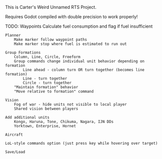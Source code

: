 This is Carter's Weird Unnamed RTS Project.

Requires Godot compiled with double precision to work properly!

TODO:
	Waypoints
		Calculate fuel consumption and flag if fuel insufficient
	
	Planner
		Make marker follow waypoint paths
		Make marker stop where fuel is estimated to run out
	
	Group Formations
		Column, Line, Circle, Freeform
		Group commands change individual unit behavior depending on formation
			Line ahead - column turn OR turn together (becomes line formation)
			Line - turn together
			Circle - turn together
		"Maintain formation" behavior
		"Move relative to formation" command
	
	Vision
		Fog of war - hide units not visible to local player
		Shared vision between players
	
	Add additional units
		Kongo, Haruna, Tone, Chikuma, Nagara, IJN DDs
		Yorktown, Enterprise, Hornet
	
	Aircraft
	
	LoL-style commands option (just press key while hovering over target)
	
	Save/Load
